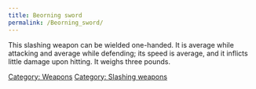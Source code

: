 ```yaml
---
title: Beorning sword
permalink: /Beorning_sword/
---
```


This slashing weapon can be wielded one-handed. It is average while
attacking and average while defending; its speed is average, and it
inflicts little damage upon hitting. It weighs three pounds.

[Category: Weapons](Category:_Weapons "wikilink") [Category: Slashing
weapons](Category:_Slashing_weapons "wikilink")
